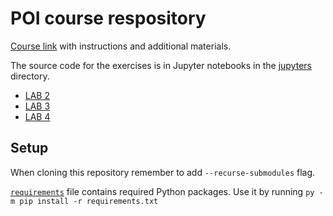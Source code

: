 # POI course respository

[Course link](https://weeia.edu.p.lodz.pl/course/view.php?id=2983) with instructions and additional materials.

The source code for the exercises is in Jupyter notebooks in the [jupyters](jupyters/) directory.
- [LAB 2](jupyters/zad2.ipynb)
- [LAB 3](jupyters/zad3.ipynb)
- [LAB 4](jupyters/zad4.ipynb)

## Setup

When cloning this repository remember to add `--recurse-submodules` flag.

[`requirements`](requirements.txt) file contains required Python packages. Use it by running ```py -m pip install -r requirements.txt```
